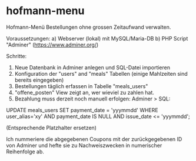 # hofmann-menu
Hofmann-Menü Bestellungen ohne grossen Zeitaufwand verwalten.

Voraussetzungen:
a) Webserver (lokal) mit MySQL/Maria-DB
b) PHP Script "Adminer" (https://www.adminer.org/)

Schritte:
1) Neue Datenbank in Adminer anlegen und SQL-Datei importieren
2) Konfiguration der "users" and "meals" Tabellen (einige Mahlzeiten sind bereits eingegeben)
3) Bestellungen täglich erfassen in Tabelle "meals_users"
4) "offene_posten" View zeigt an, wer wieviel zu zahlen hat.
5) Bezahlung muss derzeit noch manuell erfolgen:
Adminer > SQL:

UPDATE meals_users 
SET payment_date = 'yyymmdd' 
WHERE user_alias='xy' AND payment_date IS NULL AND issue_date <= 'yyymmdd';

(Entsprechende Platzhalter ersetzen)

Ich nummeriere die abgegebenen Coupons mit der zurückgegebenen ID von Adminer und hefte sie zu Nachweiszwecken in numerischer Reihenfolge ab.

